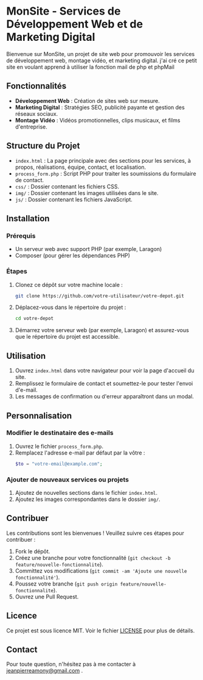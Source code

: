 # MonSite - Services de Développement Web et de Marketing Digital

Bienvenue sur MonSite, un projet de site web pour promouvoir les services de développement web, montage vidéo, et marketing digital.
j'ai cré ce petit site en voulant apprend à utiliser la fonction mail de php et phpMail

## Fonctionnalités

- **Développement Web** : Création de sites web sur mesure.
- **Marketing Digital** : Stratégies SEO, publicité payante et gestion des réseaux sociaux.
- **Montage Vidéo** : Vidéos promotionnelles, clips musicaux, et films d'entreprise.

## Structure du Projet

- `index.html` : La page principale avec des sections pour les services, à propos, réalisations, équipe, contact, et localisation.
- `process_form.php` : Script PHP pour traiter les soumissions du formulaire de contact.
- `css/` : Dossier contenant les fichiers CSS.
- `img/` : Dossier contenant les images utilisées dans le site.
- `js/` : Dossier contenant les fichiers JavaScript.

## Installation

### Prérequis

- Un serveur web avec support PHP (par exemple, Laragon)
- Composer (pour gérer les dépendances PHP)

### Étapes

1. Clonez ce dépôt sur votre machine locale :
    ```sh
    git clone https://github.com/votre-utilisateur/votre-depot.git
    ```

2. Déplacez-vous dans le répertoire du projet :
    ```sh
    cd votre-depot
    ```

3. Démarrez votre serveur web (par exemple, Laragon) et assurez-vous que le répertoire du projet est accessible.

## Utilisation

1. Ouvrez `index.html` dans votre navigateur pour voir la page d'accueil du site.
2. Remplissez le formulaire de contact et soumettez-le pour tester l'envoi d'e-mail.
3. Les messages de confirmation ou d'erreur apparaîtront dans un modal.

## Personnalisation

### Modifier le destinataire des e-mails

1. Ouvrez le fichier `process_form.php`.
2. Remplacez l'adresse e-mail par défaut par la vôtre :
    ```php
    $to = "votre-email@example.com";
    ```

### Ajouter de nouveaux services ou projets

1. Ajoutez de nouvelles sections dans le fichier `index.html`.
2. Ajoutez les images correspondantes dans le dossier `img/`.

## Contribuer

Les contributions sont les bienvenues ! Veuillez suivre ces étapes pour contribuer :

1. Fork le dépôt.
2. Créez une branche pour votre fonctionnalité (`git checkout -b feature/nouvelle-fonctionnalite`).
3. Committez vos modifications (`git commit -am 'Ajoute une nouvelle fonctionnalité'`).
4. Poussez votre branche (`git push origin feature/nouvelle-fonctionnalite`).
5. Ouvrez une Pull Request.

## Licence

Ce projet est sous licence MIT. Voir le fichier [LICENSE](LICENSE) pour plus de détails.

## Contact

Pour toute question, n'hésitez pas à me contacter à jeanpierreamony@gmail.com .

